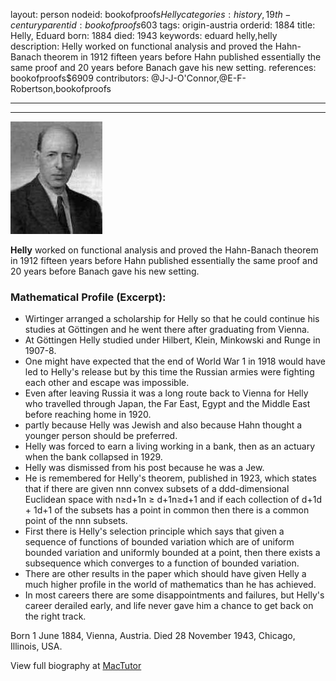 layout: person
nodeid: bookofproofs$Helly
categories: history,19th-century
parentid: bookofproofs$603
tags: origin-austria
orderid: 1884
title: Helly, Eduard
born: 1884
died: 1943
keywords: eduard helly,helly
description: Helly worked on functional analysis and proved the Hahn-Banach theorem in 1912 fifteen years before Hahn published essentially the same proof and 20 years before Banach gave his new setting.
references: bookofproofs$6909
contributors: @J-J-O'Connor,@E-F-Robertson,bookofproofs

---



---

![Helly.jpg](https://github.com/bookofproofs/bookofproofs.github.io/blob/main/_sources/_assets/images/portraits/Helly.jpg?raw=true)

**Helly** worked on functional analysis and proved the Hahn-Banach theorem in 1912 fifteen years before Hahn published essentially the same proof and 20 years before Banach gave his new setting.

### Mathematical Profile (Excerpt):
* Wirtinger arranged a scholarship for Helly so that he could continue his studies at Göttingen and he went there after graduating from Vienna.
* At Göttingen Helly studied under Hilbert, Klein, Minkowski and Runge in 1907-8.
* One might have expected that the end of World War 1 in 1918 would have led to Helly's release but by this time the Russian armies were fighting each other and escape was impossible.
* Even after leaving Russia it was a long route back to Vienna for Helly who travelled through Japan, the Far East, Egypt and the Middle East before reaching home in 1920.
* partly because Helly was Jewish and also because Hahn thought a younger person should be preferred.
* Helly was forced to earn a living working in a bank, then as an actuary when the bank collapsed in 1929.
* Helly was dismissed from his post because he was a Jew.
* He is remembered for Helly's theorem, published in 1923, which states that if there are given nnn convex subsets of a ddd-dimensional Euclidean space with n≥d+1n ≥ d+1n≥d+1 and if each collection of d+1d + 1d+1 of the subsets has a point in common then there is a common point of the nnn subsets.
* First there is Helly's selection principle which says that given a sequence of functions of bounded variation which are of uniform bounded variation and uniformly bounded at a point, then there exists a subsequence which converges to a function of bounded variation.
* There are other results in the paper which should have given Helly a much higher profile in the world of mathematics than he has achieved.
* In most careers there are some disappointments and failures, but Helly's career derailed early, and life never gave him a chance to get back on the right track.

Born 1 June 1884, Vienna, Austria. Died 28 November 1943, Chicago, Illinois, USA.

View full biography at [MacTutor](https://mathshistory.st-andrews.ac.uk/Biographies/Helly/)
